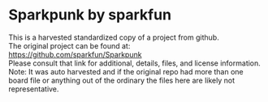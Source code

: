 
# Sparkpunk by sparkfun  
This is a harvested standardized copy of a project from github.  
The original project can be found at:  
https://github.com/sparkfun/Sparkpunk  
Please consult that link for additional, details, files, and license information.  
Note: It was auto harvested and if the original repo had more than one board file or anything out of the ordinary the files here are likely not representative.  
    